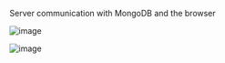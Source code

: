 Server communication with MongoDB and the browser

![image](https://user-images.githubusercontent.com/54680783/117727552-2ce06600-b1b6-11eb-8a64-5149627116dd.png)

![image](https://user-images.githubusercontent.com/54680783/117729799-5b137500-b1b9-11eb-9435-6225bf2ca457.png)

